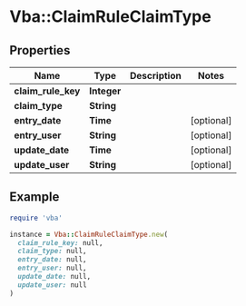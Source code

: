 # Vba::ClaimRuleClaimType

## Properties

| Name | Type | Description | Notes |
| ---- | ---- | ----------- | ----- |
| **claim_rule_key** | **Integer** |  |  |
| **claim_type** | **String** |  |  |
| **entry_date** | **Time** |  | [optional] |
| **entry_user** | **String** |  | [optional] |
| **update_date** | **Time** |  | [optional] |
| **update_user** | **String** |  | [optional] |

## Example

```ruby
require 'vba'

instance = Vba::ClaimRuleClaimType.new(
  claim_rule_key: null,
  claim_type: null,
  entry_date: null,
  entry_user: null,
  update_date: null,
  update_user: null
)
```

